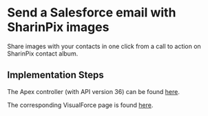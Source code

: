 # Send a Salesforce email with SharinPix images

Share images with your contacts in one click from a call to action on SharinPix contact album.

## Implementation Steps

The Apex controller (with API version 36) can be found [here](src/classes/SharinPixDemoActionEmail.cls).

The corresponding VisualForce page is found [here](src/pages/SharinPixDemoActionEmail.page).
